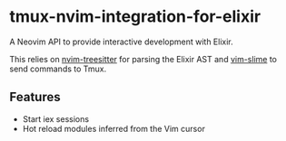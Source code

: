 # tmux-nvim-integration-for-elixir
A Neovim API to provide interactive development with Elixir.  

This relies on [nvim-treesitter](https://github.com/nvim-treesitter/nvim-treesitter) for parsing the Elixir AST and [vim-slime](https://github.com/jpalardy/vim-slime) to send commands to Tmux.

## Features
- Start iex sessions
- Hot reload modules inferred from the Vim cursor


